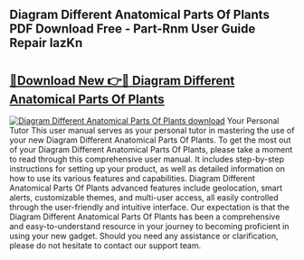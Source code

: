 ## Diagram Different Anatomical Parts Of Plants PDF Download Free - Part-Rnm User Guide Repair lazKn

# <h2><a href="http://dfk9hg6.blite.top/?on=Diagram+Different+Anatomical+Parts+Of+Plants">🔗Download New 👉🔴 Diagram Different Anatomical Parts Of Plants</a></h2>

[![Diagram Different Anatomical Parts Of Plants download](https://i.imgur.com/lujVjoI.png)](http://dfk9hg6.blite.top/?on=Diagram+Different+Anatomical+Parts+Of+Plants)
Your Personal Tutor This user manual serves as your personal tutor in mastering the use of your new Diagram Different Anatomical Parts Of Plants. To get the most out of your Diagram Different Anatomical Parts Of Plants, please take a moment to read through this comprehensive user manual. It includes step-by-step instructions for setting up your product, as well as detailed information on how to use its various features and capabilities. Diagram Different Anatomical Parts Of Plants advanced features include geolocation, smart alerts, customizable themes, and multi-user access, all easily controlled through the user-friendly and intuitive interface. Our expectation is that the Diagram Different Anatomical Parts Of Plants has been a comprehensive and easy-to-understand resource in your journey to becoming proficient in using your new gadget. Should you need any assistance or clarification, please do not hesitate to contact our support team.
